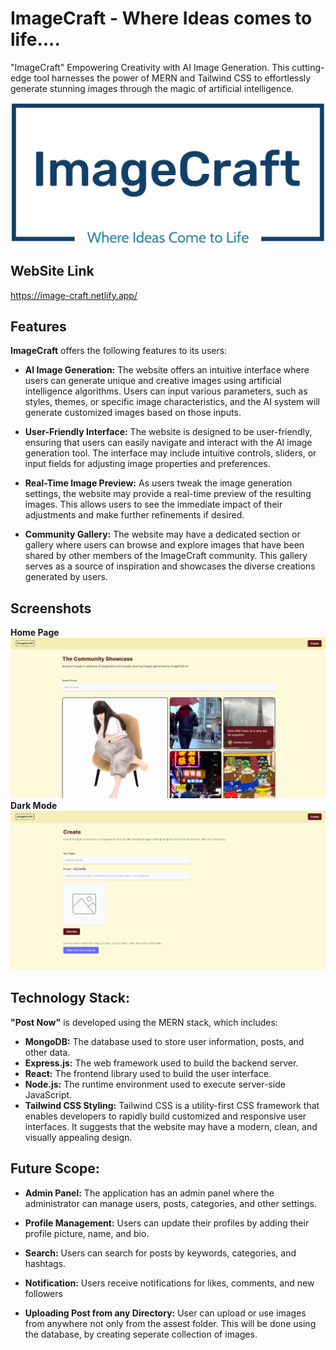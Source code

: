 # ImageCraft - Where Ideas comes to life....

"ImageCraft" Empowering Creativity with AI Image Generation. This cutting-edge tool harnesses the power of MERN and Tailwind CSS to effortlessly generate stunning images through the magic of artificial intelligence.

![Logo](./client/src/assets/logo2.png)

## WebSite Link
https://image-craft.netlify.app/

## Features
**ImageCraft** offers the following features to its users:

- **AI Image Generation:** The website offers an intuitive interface where users can generate unique and creative images using artificial intelligence algorithms. Users can input various parameters, such as styles, themes, or specific image characteristics, and the AI system will generate customized images based on those inputs.

- **User-Friendly Interface:** The website is designed to be user-friendly, ensuring that users can easily navigate and interact with the AI image generation tool. The interface may include intuitive controls, sliders, or input fields for adjusting image properties and preferences. 

- **Real-Time Image Preview:** As users tweak the image generation settings, the website may provide a real-time preview of the resulting images. This allows users to see the immediate impact of their adjustments and make further refinements if desired.

- **Community Gallery:** The website may have a dedicated section or gallery where users can browse and explore images that have been shared by other members of the ImageCraft community. This gallery serves as a source of inspiration and showcases the diverse creations generated by users.

## Screenshots

**Home Page**
![App Screenshot](./client/src/assets/home.png)
**Dark Mode**
![App Screenshot](./client/src/assets/create.png)



## Technology Stack:
**"Post Now"** is developed using the MERN stack, which includes:

- **MongoDB:** The database used to store user information, posts, and other data.
- **Express.js:** The web framework used to build the backend server.
- **React:** The frontend library used to build the user interface.
- **Node.js:** The runtime environment used to execute server-side JavaScript.
- **Tailwind CSS Styling:** Tailwind CSS is a utility-first CSS framework that enables developers to rapidly build customized and responsive user interfaces. It suggests that the website may have a modern, clean, and visually appealing design.

## Future Scope:
- **Admin Panel:** The application has an admin panel where the administrator can manage users, posts, categories, and other settings.

- **Profile Management:** Users can update their profiles by adding their profile picture, name, and bio.

- **Search:** Users can search for posts by keywords, categories, and hashtags.

- **Notification:** Users receive notifications for likes, comments, and new followers

- **Uploading Post from any Directory:** User can upload or use images from anywhere not only from the assest folder. This will be done using the database, by creating seperate collection of images.
